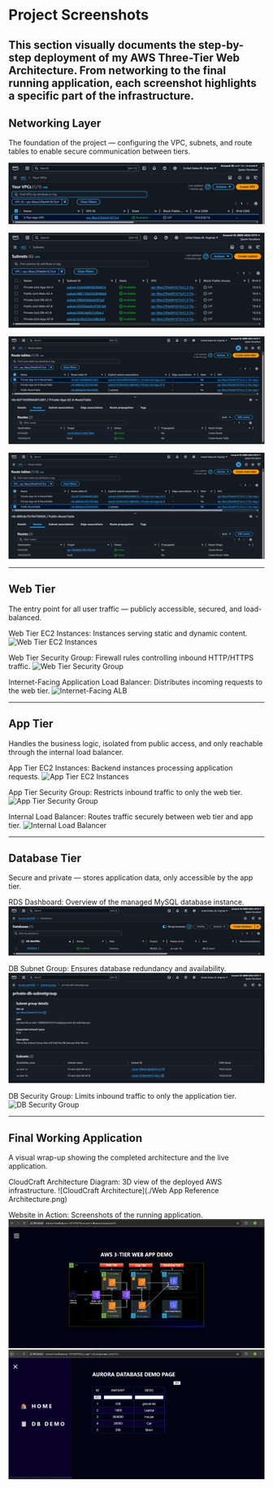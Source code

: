 # Project Screenshots
This section visually documents the step-by-step deployment of my AWS Three-Tier Web Architecture.
From networking to the final running application, each screenshot highlights a specific part of the infrastructure.
---

## Networking Layer

The foundation of the project — configuring the VPC, subnets, and route tables to enable secure communication between tiers.


![VPC Dashboard](./VPC_Dashboard.png)

![Subnets](./subnet.png)

![Private Route Tables](./Private_RouteTable.png)

![Public Route Tables](./Public_RouteTable.png)

---

## Web Tier

The entry point for all user traffic — publicly accessible, secured, and load-balanced.


Web Tier EC2 Instances: Instances serving static and dynamic content.
![Web Tier EC2 Instances](./web-tier-ec2-list.png)

Web Tier Security Group: Firewall rules controlling inbound HTTP/HTTPS traffic.
![Web Tier Security Group](./web-tier-sg.png)

Internet-Facing Application Load Balancer: Distributes incoming requests to the web tier.
![Internet-Facing ALB](./alb-dashboard.png)

---

## App Tier

Handles the business logic, isolated from public access, and only reachable through the internal load balancer.

App Tier EC2 Instances: Backend instances processing application requests.
![App Tier EC2 Instances](./app-tier-ec2-list.png)

App Tier Security Group: Restricts inbound traffic to only the web tier.
![App Tier Security Group](./app-tier-sg.png)

Internal Load Balancer: Routes traffic securely between web tier and app tier.
![Internal Load Balancer](./internal-lb-dashboard.png)

---

## Database Tier

Secure and private — stores application data, only accessible by the app tier.

RDS Dashboard: Overview of the managed MySQL database instance.
![RDS Dashboard](./RDS_DB.png)

DB Subnet Group: Ensures database redundancy and availability.
![DB Subnet Group](./RDS_SubnetGroup.png)

DB Security Group: Limits inbound traffic to only the application tier.
![DB Security Group](./db-sg.png)

---

## Final Working Application
A visual wrap-up showing the completed architecture and the live application.

CloudCraft Architecture Diagram: 3D view of the deployed AWS infrastructure.
![CloudCraft Architecture](./Web App Reference Architecture.png)

Website in Action: Screenshots of the running application.
![Website Running](./Website_page_1.png)
![Website Running](./Website_page_2.png)
